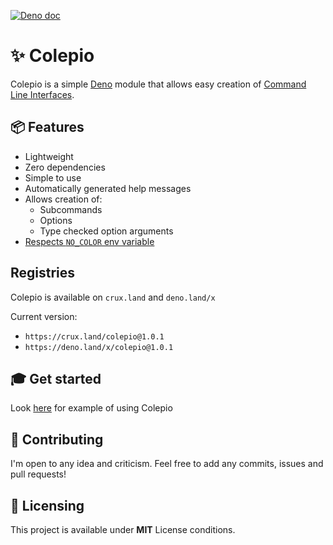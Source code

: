 [![Deno doc](https://doc.deno.land/badge.svg)](https://doc.deno.land/https://deno.land/x/colepio/mod.ts)

# ✨ Colepio

Colepio is a simple [Deno](https://github.com/denoland/deno) module that allows
easy creation of
[Command Line Interfaces](https://en.wikipedia.org/wiki/Command-line_interface).

## 📦 Features

- Lightweight
- Zero dependencies
- Simple to use
- Automatically generated help messages
- Allows creation of:
  - Subcommands
  - Options
  - Type checked option arguments
- [Respects `NO_COLOR` env variable](https://no-color.org/)

## Registries

Colepio is available on `crux.land` and `deno.land/x`

Current version:

- `https://crux.land/colepio@1.0.1`
- `https://deno.land/x/colepio@1.0.1`

## 🎓 Get started

Look [here](./example.ts) for example of using Colepio

## 🤝 Contributing

I'm open to any idea and criticism. Feel free to add any commits, issues and
pull requests!

## 📝 Licensing

This project is available under **MIT** License conditions.
